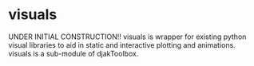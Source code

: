 # visuals
UNDER INITIAL CONSTRUCTION!! visuals is wrapper for existing python visual libraries to aid in static and interactive plotting and animations. visuals is a sub-module of djakToolbox.
